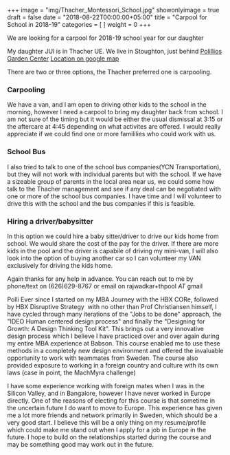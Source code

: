 +++
image = "img/Thacher_Montessori_School.jpg"
showonlyimage = true
draft = false
date = "2018-08-22T00:00:00+05:00"
title = "Carpool for School in 2018-19"
categories = [ ]
weight = 0
+++

We are looking for a carpool for 2018-19 school year for our daughter

<!--more-->
My daughter JUI is in Thacher UE. We live in Stoughton, just behind 
[Polillios Garden Center](https://www.polillios.com/ "Polillios Garden Center")
[Location on google map](https://goo.gl/maps/w11MGRf7h6t)

There are two or three options, the Thacher preferred one is carpooling.

### Carpooling
We have a van, and I am open to driving other kids to the school in the morning, 
however I need a carpool to bring my daughter back from school. I am not sure
of the timing but it would be either the usual dismissal at 3:15 or the aftercare 
at 4:45 depending on what activites are offered.  I would really appreciate if 
we could find one or more famililies who could work with us. 

### School Bus 
I also tried to talk to one of the school bus companies(YCN Transportation), 
but they will not work with individual parents but with the school. 
If we have a sizeable group of parents in the local area near us, we could some
how talk to the Thacher management and see if any deal can be negotiated with one or
more of the school bus companies. I have time and I will volunteer to drive this 
with the school and the bus companies if this is feasible. 

### Hiring a driver/babysitter
In this option we could hire a baby sitter/driver to drive our kids home from
school. We would share the cost of the pay for the driver. If there are more kids
in the pool and the driver is capabile of driving my mini-van, I will also look into
the option of buying another car so I can volunteer my VAN exclusively for driving the 
kids home. 

Again thanks for any help in advance. 
You can reach out to me by phone/text on (626)629-8767
or email on rajwadkar+thpool _AT_ gmail




Polli
Ever since I started on my MBA Journey with the HBX CORe, followed by HBX
Disruptive Strategy  with no other than Prof Christiansen himself, I have
cycled through many iterations of the "Jobs to be done" approach, the "IDEO
Human centered design process" and finally the "Designing for Growth: A Design
Thinking Tool Kit". This brings out a very innovative design process which I
believe I have practiced over and over again during my entire MBA experience at
Babson. This course enabled me to use these methods in a completely new design
environment and offered the invaluable opportunity to work with teammates from
Sweden. The course also provided exposure to working in a foreign country and
culture with its own laws (case in point, the MachMyra challenge) 

I have some experience working with foreign mates when I was in the Silicon
Valley, and in Bangalore, however I have never worked in Europe directly. One
of the reasons of electing for this course is that sometime in the uncertain
future I do want to move to Europe. This experience has given me a lot more
friends and network primarily in Sweden, which should be a very good start. I
believe this will be a only thing on my resume/profile which could make me
stand out when I apply for a job in Europe in the future. I hope to build on
the relationships started during the course and may be something good may work
out in the future.


